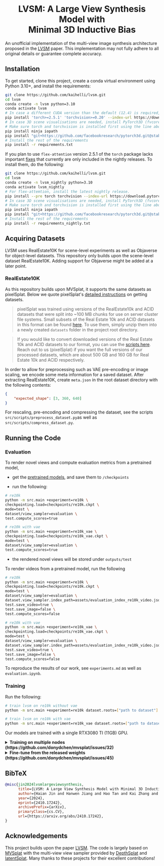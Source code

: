 <h1 align="center">LVSM: A Large View Synthesis Model with<br>Minimal 3D Inductive Bias</h1>

An unofficial implementation of the multi-view image synthesis architecture proposed in the [LVSM](https://haian-jin.github.io/projects/LVSM/) paper. This implementation may not fully adhere to all original details or guarantee complete accuracy.

## Installation

To get started, clone this project, create a conda virtual environment using Python 3.10+, and install the requirements:

```bash
git clone https://github.com/kaihelli/lvsm.git
cd lvsm
conda create -n lvsm python=3.10
conda activate lvsm
# In case a different CUDA version than the default (12.4) is required, execute the following line with the correct version specified.
pip install 'torch>=2.5.1' 'torchvision>=0.20' --index-url https://download.pytorch.org/whl/cu124
# In case 3D scene visualisations are needed, install PyTorch3D (fvcore is not needed as a requirement since PyTorch3D v0.7.8)
# Make sure torch and torchvision is installed first using the line above.
pip install ninja iopath
pip install "git+https://github.com/facebookresearch/pytorch3d.git@stable"
# Install the rest of the requirements
pip install -r requirements.txt
```

If you plan to use `flex-attention` version 2.5.1 of the `torch` package lacks important [fixes](https://github.com/pytorch/pytorch/issues/135161) that currently are only included in the nightly releases. To install them, do the following:

```bash
git clone https://github.com/kaihelli/lvsm.git
cd lvsm
conda create -n lvsm_nightly python=3.10
conda activate lvsm_nightly
# For flex-attemtion, install the latest nightly release.
pip install --pre torch torchvision --index-url https://download.pytorch.org/whl/nightly/cu124
# In case 3D scene visualisations are needed, install PyTorch3D (fvcore is not needed as a requirement since PyTorch3D v0.7.8)
# Make sure torch and torchvision is installed first using the line above.
pip install ninja iopath
pip install "git+https://github.com/facebookresearch/pytorch3d.git@stable"
# Install the rest of the requirements
pip install -r requirements_nightly.txt
```

## Acquiring Datasets

LVSM uses RealEstate10K for scene-level experiments as well as Objaverse for object-level datasets. This repository only builds upon the scene-level dataset RealEstate10K. Adding support for Objaverse might be added at a later point.

### RealEstate10K

As this repository builds upon MVSplat, it supports the same datasets as pixelSplat. Below we quote pixelSplat's [detailed instructions](https://github.com/dcharatan/pixelsplat?tab=readme-ov-file#acquiring-datasets) on getting datasets.

> pixelSplat was trained using versions of the RealEstate10k and ACID datasets that were split into ~100 MB chunks for use on server cluster file systems. Small subsets of the Real Estate 10k and ACID datasets in this format can be found [here](https://drive.google.com/drive/folders/1joiezNCyQK2BvWMnfwHJpm2V77c7iYGe?usp=sharing). To use them, simply unzip them into a newly created `datasets` folder in the project root directory.

> If you would like to convert downloaded versions of the Real Estate 10k and ACID datasets to our format, you can use the [scripts here](https://github.com/dcharatan/real_estate_10k_tools). Reach out to us (pixelSplat) if you want the full versions of our processed datasets, which are about 500 GB and 160 GB for Real Estate 10k and ACID respectively.

In order to allow for preprocessing such as VAE pre-encoding or image scaling, we encode some meta information for a saved dataset. After extracting RealEstate10K, create `meta.json` in the root dataset directory with the following contents:

```json
{
    "expected_shape": [3, 360, 640]
}
```

For rescaling, pre-encoding and compressing the dataset, see the scripts `src/scripts/preprocess_dataset.py`as well as `src/scripts/compress_dataset.py`.

## Running the Code

### Evaluation

To render novel views and compute evaluation metrics from a pretrained model,

* get the [pretrained models](https://drive.google.com/drive/folders/1-CiI4o2CyfFF8VX3biroksxE-Wr5lJcI?usp=sharing), and save them to `/checkpoints`

* run the following:

```bash
# re10k
python -m src.main +experiment=re10k \
checkpointing.load=checkpoints/re10k.ckpt \
mode=test \
dataset/view_sampler=evaluation \
test.compute_scores=true

# re10k with vae
python -m src.main +experiment=re10k_vae \
checkpointing.load=checkpoints/re10k_vae.ckpt \
mode=test \
dataset/view_sampler=evaluation \
test.compute_scores=true
```

* the rendered novel views will be stored under `outputs/test`

To render videos from a pretrained model, run the following

```bash
# re10k
python -m src.main +experiment=re10k \
checkpointing.load=checkpoints/re10k.ckpt \
mode=test \
dataset/view_sampler=evaluation \
dataset.view_sampler.index_path=assets/evaluation_index_re10k_video.json \
test.save_video=true \
test.save_image=false \
test.compute_scores=false

# re10k with vae
python -m src.main +experiment=re10k_vae \
checkpointing.load=checkpoints/re10k_vae.ckpt \
mode=test \
dataset/view_sampler=evaluation \
dataset.view_sampler.index_path=assets/evaluation_index_re10k_video.json \
test.save_video=true \
test.save_image=false \
test.compute_scores=false
```

To reproduce the results of our work, see `experiments.md` as well as `evaluation.ipynb`.

### Training

Run the following:

```bash
# train lvsm on re10k without vae
python -m src.main +experiment=re10k dataset.roots=["path to dataset"]

# train lvsm on re10k with vae
python -m src.main +experiment=re10k_vae dataset.roots=["path to dataset"]
```

Our models are trained with a single RTX3080 TI (11GB) GPU.

<details>
  <summary><b>Training on multiple nodes (https://github.com/donydchen/mvsplat/issues/32)</b></summary>
Since this project is built on top of pytorch_lightning, it can be trained on multiple nodes hosted on the SLURM cluster. For example, to train on 2 nodes (with 2 GPUs on each node), add the following lines to the SLURM job script. Note however, this is untested in the current version of the code.

```bash
#SBATCH --nodes=2           # should match with trainer.num_nodes
#SBATCH --gres=gpu:2        # gpu per node
#SBATCH --ntasks-per-node=2

# optional, for debugging
export NCCL_DEBUG=INFO
export HYDRA_FULL_ERROR=1
# optional, set network interface, obtained from ifconfig
export NCCL_SOCKET_IFNAME=[YOUR NETWORK INTERFACE]
# optional, set IB GID index
export NCCL_IB_GID_INDEX=3

# run the command with 'srun'
srun python -m src.main +experiment=re10k dataset.roots=["path to dataset"] \
data_loader.train.batch_size=4 \
trainer.num_nodes=2
```

References:
* [Pytorch Lightning: RUN ON AN ON-PREM CLUSTER (ADVANCED)](https://lightning.ai/docs/pytorch/stable/clouds/cluster_advanced.html)
* [NCCL: How to set NCCL_SOCKET_IFNAME](https://github.com/NVIDIA/nccl/issues/286)
* [NCCL: NCCL WARN NET/IB](https://github.com/NVIDIA/nccl/issues/426)

</details>

<details>
  <summary><b>Fine-tune from the released weights (https://github.com/donydchen/mvsplat/issues/45)</b></summary>
To fine-tune from the released weights <i>without</i> loading the optimizer states, run the following:

```bash
python -m src.main +experiment=re10k \
checkpointing.load=checkpoints/re10k.ckpt \
checkpointing.resume=false
```

</details>

## BibTeX

```bibtex
@misc{jin2024lvsmlargeviewsynthesis,
      title={LVSM: A Large View Synthesis Model with Minimal 3D Inductive Bias}, 
      author={Haian Jin and Hanwen Jiang and Hao Tan and Kai Zhang and Sai Bi and Tianyuan Zhang and Fujun Luan and Noah Snavely and Zexiang Xu},
      year={2024},
      eprint={2410.17242},
      archivePrefix={arXiv},
      primaryClass={cs.CV},
      url={https://arxiv.org/abs/2410.17242}, 
}
```

## Acknowledgements

This project builds upon the paper [LVSM](https://haian-jin.github.io/projects/LVSM/). The code is largely based on [MVSplat](https://github.com/donydchen/mvsplat) with the multi-view view sampler provided by [DepthSplat](https://github.com/cvg/depthsplat) and [latentSplat](https://github.com/Chrixtar/latentsplat). Many thanks to these projects for their excellent contributions!
